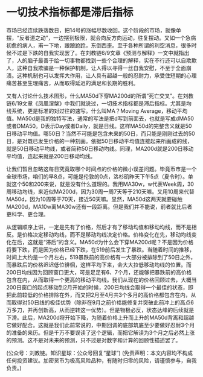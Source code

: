 # 一切技术指标都是滞后指标

市场已经连续跌落数日，把14号的涨幅尽数收回。这个阶段的市场，就像单摆，“反者道之动”，一边摆到极限，就会向反方向运动，往复摆动。又如一个急病初愈的病人，甫一下地，踉踉跄跄，东倒西歪。至于各种所谓的利空消息，很多时候不过是下跌的自我实现罢了。在刘教链6/9文章《预测与解释》一文中就指出了，人的脑子最善于给一切事物都找到一些个合理的解释，实在不行还可以自欺欺人，这种自我欺骗是一种保护机制，让人得以寻得一丝自我安慰，不至于全面崩溃。这种机制也可以发挥大作用，让人具有超越一般的忍耐力，承受住短期的心理痛苦甚至生理痛苦，从而取得延迟的满足和长期的胜利。

又有人讨论什么技术图形，什么MA50d下穿MA200d的所谓“死亡交叉”。在刘教链6/19文章《凤凰涅槃》中我们就说过，一切技术指标都是滞后指标。尤其是均线系统，更是标准的对过往的速写。什么叫MA？Moving Average，移动平均值。MA50d是我的独特写法，通常的写法是把d写到前面去，也就是写成dMA50或者DMA50。D表示Day或者Daily，就是日线。这样MA50d的完整含义就是50日移动平均值。哪50日？当然不可能是包含未来的50日，而只能是刚刚过去的50日，是对既已发生价格的一种刻画。依据50日移动平均值连接起来所画成的线，就是50日移动平均线，或者简称50日移动均线。同理，MA200d就是200日移动平均值，连起来就是200日移动均线。

让我们暂且忽略这每日究竟取哪个时间点的价格的微小误差问题。毕竟币市是一个全球市场，咱们的早8点，可能是伦敦的0点，洛杉矶昨天下午5点（夏令时）。单就这个50和200来说，就是没有什么道理的。我用MA30w，w代表Week周，30周移动均线，来近似MA200d，因为30周一周7天等于210天嘛。又用10周来代替MA50d，因为10周等于70天，接近50天嘛。显然，MA50d这两天就要碰触MA200d，MA10w离MA30w还有一段距离。但是我们并不能说，前者就比后者更科学、更合理。

从逻辑顺序上讲，一定是先有了价格，然后才有了移动均值和移动均线，而不是相反。是价格决定移动均线，而不是移动均线决定价格。价格变化在先，移动均线变化在后，这就是“滞后”的含义。MA50d为什么会下穿MA200d呢？不是因为价格将要下跌，而是因为价格已经下跌，在519前后发生了暴跌。当随着时间的推移，时间上大约是一个月左右，519暴跌前的高价格有一大部分被排除到了50日之外，而暴跌后的价格迟迟低位徘徊，这样平均下来，会大大拉低移动均线的位置。而200日均线因为回顾窗口更大，可是足足有6、7个月，还能够把暴跌前的高价格包含在内，从而取得一个更高的移动平均线。我们从现在的价格回顾过去，大概当200日窗口的起点移动到2月开始的时候，200日均线会取得一个最佳的状态，即把此前较低的价格排除在外，而又把2月至4月共3个多月的高价格都包含在内，从而取得对50日线的极佳优势（除非在9月之前价格能修复并突破此前冲上的高点6万多刀，并再创新高，从而逆转这一优势）。但是物极必反，状态达峰的后续就是下滑。此后，MA200d将开始下降，为随着价格上升而上升的MA50d背离和超越它做好配合。这就是我们此前常说的，中期回调的底部筑底至少要做好忍耐3个月的准备的来历。但是千万不要误读了这个逻辑，而把它解读为3个月之后必然上涨的预测。这不是对未来的预测，只不过是对数字和计算的回顾性描述罢了。

(公众号：刘教链。知识星球：公众号回复“星球”)
(免责声明：本文内容均不构成任何投资建议。加密货币为极高风险品种，有随时归零的风险，请谨慎参与，自我负责。)
